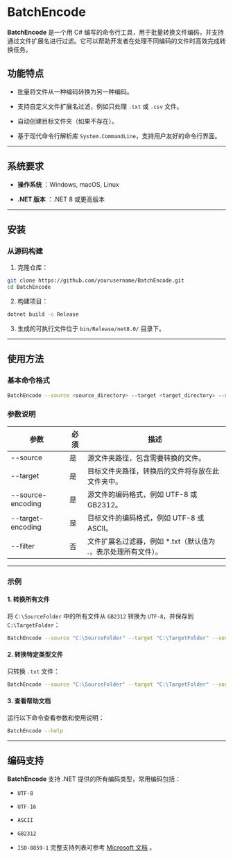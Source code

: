# BatchEncode 
**BatchEncode**  是一个用 C# 编写的命令行工具，用于批量转换文件编码，并支持通过文件扩展名进行过滤。它可以帮助开发者在处理不同编码的文件时高效完成转换任务。
## 功能特点 

- 批量将文件从一种编码转换为另一种编码。
 
- 支持自定义文件扩展名过滤，例如只处理 `.txt` 或 `.csv` 文件。

- 自动创建目标文件夹（如果不存在）。
 
- 基于现代命令行解析库 `System.CommandLine`，支持用户友好的命令行界面。


---


## 系统要求 
 
- **操作系统** ：Windows, macOS, Linux
 
- **.NET 版本** ：.NET 8 或更高版本


---


## 安装 

### 从源码构建 
 
1. 克隆仓库：


```bash
git clone https://github.com/yourusername/BatchEncode.git
cd BatchEncode
```
 
2. 构建项目：


```bash
dotnet build -c Release
```
 
3. 生成的可执行文件位于 `bin/Release/net8.0/` 目录下。


---


## 使用方法 

### 基本命令格式 


```bash
BatchEncode --source <source_directory> --target <target_directory> --source-encoding <source_encoding> --target-encoding <target_encoding> [--filter <file_extension>]
```

### 参数说明 
| 参数 | 必须 | 描述 | 
| --- | --- | --- | 
| --source | 是 | 源文件夹路径，包含需要转换的文件。 | 
| --target | 是 | 目标文件夹路径，转换后的文件将存放在此文件夹中。 | 
| --source-encoding | 是 | 源文件的编码格式，例如 UTF-8 或 GB2312。 | 
| --target-encoding | 是 | 目标文件的编码格式，例如 UTF-8 或 ASCII。 | 
| --filter | 否 | 文件扩展名过滤器，例如 *.txt（默认值为 *.*，表示处理所有文件）。 | 


---


### 示例 

#### 1. 转换所有文件 
将 `C:\SourceFolder` 中的所有文件从 `GB2312` 转换为 `UTF-8`，并保存到 `C:\TargetFolder`：

```bash
BatchEncode --source "C:\SourceFolder" --target "C:\TargetFolder" --source-encoding "GB2312" --target-encoding "UTF-8"
```

#### 2. 转换特定类型文件 
只转换 `.txt` 文件：

```bash
BatchEncode --source "C:\SourceFolder" --target "C:\TargetFolder" --source-encoding "UTF-8" --target-encoding "ASCII" --filter "*.txt"
```

#### 3. 查看帮助文档 

运行以下命令查看参数和使用说明：


```bash
BatchEncode --help
```


---


## 编码支持 
**BatchEncode**  支持 .NET 提供的所有编码类型，常用编码包括： 
- `UTF-8`
 
- `UTF-16`
 
- `ASCII`
 
- `GB2312`
 
- `ISO-8859-1`
完整支持列表可参考 [Microsoft 文档](https://learn.microsoft.com/en-us/dotnet/api/system.text.encoding.getencodings) 。

